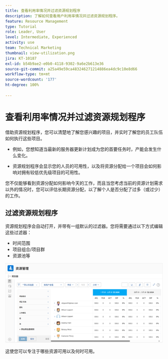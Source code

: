 ```yaml
---
title: 查看利用率情况并过滤资源规划程序
description: 了解如何查看用户利用率情况并过滤资源规划程序。
feature: Resource Management
type: Tutorial
role: Leader, User
level: Intermediate, Experienced
activity: use
team: Technical Marketing
thumbnail: view-utilization.png
jira: KT-10187
exl-id: b54b9ae2-e0b0-4118-9302-9a6e2b613e36
source-git-commit: a25a49e59ca483246271214886ea4dc9c10e8d66
workflow-type: tm+mt
source-wordcount: '177'
ht-degree: 100%

---
```


# 查看利用率情况并过滤资源规划程序

借助资源规划程序，您可以清楚地了解您感兴趣的项目，并实时了解您的员工队伍如何执行这些项目。

* 例如，您想知道当最新的服务器更新计划成为您的首要任务时，产能会发生什么变化。

* 资源规划程序会显示您的人员的可用性，以及将资源分配给一个项目会如何影响对拥有较低优先级项目的可用性。


您不仅能够看到资源分配如何影响今天的工作，而且当您考虑当前的资源计划需求以外的情况时，您可以评估长期资源分配，以了解个人是否分配了过多（或过少）的工作。

## 过滤资源规划程序

资源规划程序会自动打开，并带有一组默认的过滤器。您将需要通过以下方式编辑这些过滤器：

* 时间范围
* 项目组合/项目群
* 资源池等

![资源规划程序过滤器](assets/TRP01.png)

这使您可以专注于哪些资源可用以及何时可用。
